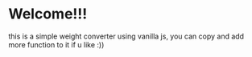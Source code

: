 <h1>Welcome!!!</h1>

this is a simple weight converter using vanilla js, you can copy and add more function to it if u like :))
